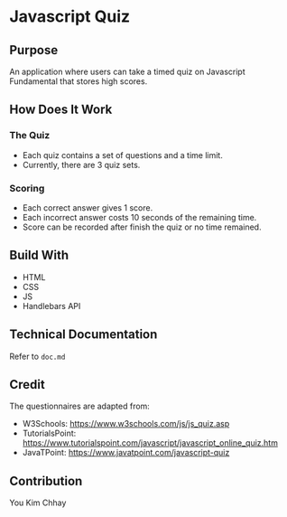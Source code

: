 # Javascript Quiz

## Purpose
An application where users can take a timed quiz on Javascript Fundamental that stores high scores.

## How Does It Work
### The Quiz
- Each quiz contains a set of questions and a time limit.
- Currently, there are 3 quiz sets.

### Scoring
- Each correct answer gives 1 score.
- Each incorrect answer costs 10 seconds of the remaining time.
- Score can be recorded after finish the quiz or no time remained.

## Build With
* HTML
* CSS
* JS
* Handlebars API

## Technical Documentation
Refer to `doc.md`

## Credit
The questionnaires are adapted from:
- W3Schools: https://www.w3schools.com/js/js_quiz.asp
- TutorialsPoint: https://www.tutorialspoint.com/javascript/javascript_online_quiz.htm
- JavaTPoint: https://www.javatpoint.com/javascript-quiz

## Contribution
You Kim Chhay
